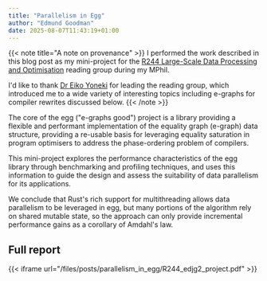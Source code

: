 ```yaml
---
title: "Parallelism in Egg"
author: "Edmund Goodman"
date: 2025-08-07T11:43:19+01:00
---
```


{{< note title="A note on provenance" >}}
I performed the work described in this blog post as my mini-project for the
[R244 Large-Scale Data Processing and Optimisation](https://www.cl.cam.ac.uk/~ey204/teaching/ACS/R244_2024_2025/index.html)
reading group during my MPhil.

I'd like to thank [Dr Eiko Yoneki](https://www.cl.cam.ac.uk/~ey204/) for leading
the reading group, which introduced me to a wide variety of interesting topics
including e-graphs for compiler rewrites discussed below.
{{< /note >}}

The core of the egg ("e-graphs good") project is a library providing a flexible
and performant implementation of the equality graph (e-graph) data structure,
providing a re-usable basis for leveraging equality saturation in program
optimisers to address the phase-ordering problem of compilers.

This mini-project explores the performance characteristics of the egg library
through benchmarking and profiling techniques, and uses this information to
guide the design and assess the suitability of data parallelism for its
applications.

We conclude that Rust's rich support for multithreading allows data parallelism
to be leveraged in egg, but many portions of the algorithm rely on shared
mutable state, so the approach can only provide incremental performance gains as
a corollary of Amdahl's law.

<!--more-->

## Full report

{{< iframe url="/files/posts/parallelism_in_egg/R244_edjg2_project.pdf" >}}
